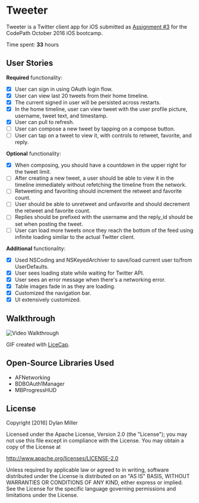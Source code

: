 # Tweeter

Tweeter is a Twitter client app for iOS submitted as [Assignment #3](https://github.com/dylancm4/Yelp) for the CodePath October 2016 iOS bootcamp.

Time spent: **33** hours

## User Stories

**Required** functionality:

* [X] User can sign in using OAuth login flow.
* [X] User can view last 20 tweets from their home timeline.
* [X] The current signed in user will be persisted across restarts.
* [X] In the home timeline, user can view tweet with the user profile picture, username, tweet text, and timestamp.
* [X] User can pull to refresh.
* [ ] User can compose a new tweet by tapping on a compose button.
* [ ] User can tap on a tweet to view it, with controls to retweet, favorite, and reply.

**Optional** functionality:

* [X] When composing, you should have a countdown in the upper right for the tweet limit.
* [ ] After creating a new tweet, a user should be able to view it in the timeline immediately without refetching the timeline from the network.
* [ ] Retweeting and favoriting should increment the retweet and favorite count.
* [ ] User should be able to unretweet and unfavorite and should decrement the retweet and favorite count.
* [ ] Replies should be prefixed with the username and the reply_id should be set when posting the tweet.
* [ ] User can load more tweets once they reach the bottom of the feed using infinite loading similar to the actual Twitter client.

**Additional** functionality:

* [X] Used NSCoding and NSKeyedArchiver to save/load current user to/from UserDefaults.
* [X] User sees loading state while waiting for Twitter API.
* [x] User sees an error message when there's a networking error.
* [X] Table images fade in as they are loading.
* [x] Customized the navigation bar.
* [x] UI extensively customized.

## Walkthrough

![Video Walkthrough](TweeterDemo.gif)

GIF created with [LiceCap](http://www.cockos.com/licecap/).

## Open-Source Libraries Used
* AFNetworking
* BDBOAuth1Manager
* MBProgressHUD

## License

Copyright [2016] Dylan Miller

Licensed under the Apache License, Version 2.0 (the "License");
you may not use this file except in compliance with the License.
You may obtain a copy of the License at

http://www.apache.org/licenses/LICENSE-2.0

Unless required by applicable law or agreed to in writing, software
distributed under the License is distributed on an "AS IS" BASIS,
WITHOUT WARRANTIES OR CONDITIONS OF ANY KIND, either express or implied.
See the License for the specific language governing permissions and
limitations under the License.
